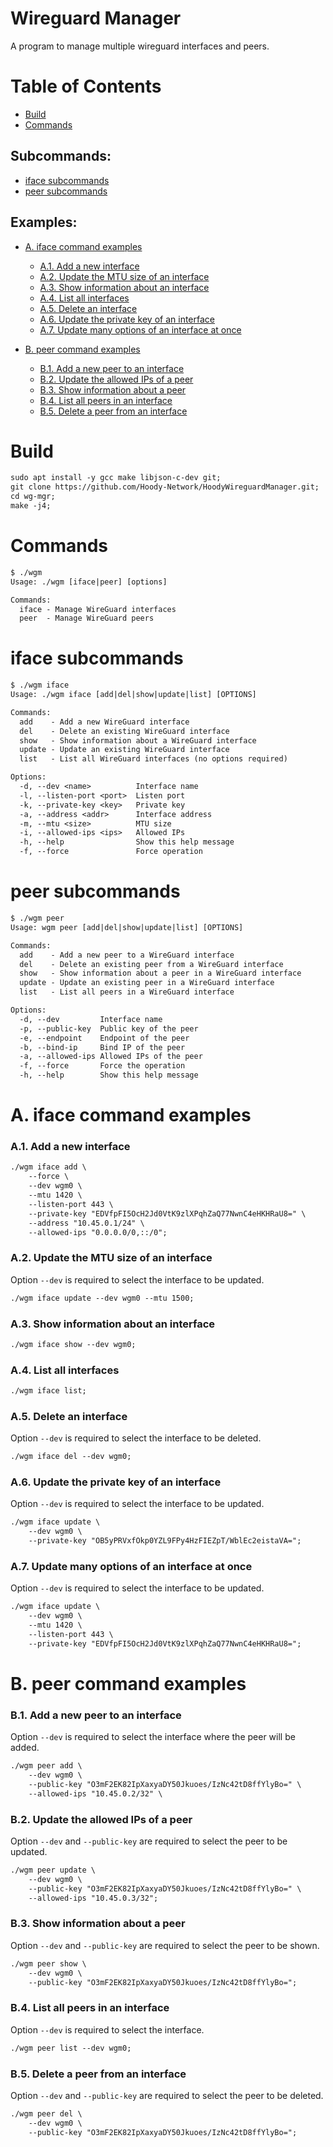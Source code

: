 # Wireguard Manager

A program to manage multiple wireguard interfaces and peers.

# Table of Contents

- [Build](#build)
- [Commands](#commands)

## Subcommands:
- [iface subcommands](#iface-subcommands)
- [peer subcommands](#peer-subcommands)

## Examples:
- [A. iface command examples](#a-iface-command-examples)
  - [A.1. Add a new interface](#a1-add-a-new-interface)
  - [A.2. Update the MTU size of an interface](#a2-update-the-mtu-size-of-an-interface)
  - [A.3. Show information about an interface](#a3-show-information-about-an-interface)
  - [A.4. List all interfaces](#a4-list-all-interfaces)
  - [A.5. Delete an interface](#a5-delete-an-interface)
  - [A.6. Update the private key of an interface](#a6-update-the-private-key-of-an-interface)
  - [A.7. Update many options of an interface at once](#a7-update-many-options-of-an-interface-at-once)

- [B. peer command examples](#b-peer-command-examples)
  - [B.1. Add a new peer to an interface](#b1-add-a-new-peer-to-an-interface)
  - [B.2. Update the allowed IPs of a peer](#b2-update-the-allowed-ips-of-a-peer)
  - [B.3. Show information about a peer](#b3-show-information-about-a-peer)
  - [B.4. List all peers in an interface](#b4-list-all-peers-in-an-interface)
  - [B.5. Delete a peer from an interface](#b5-delete-a-peer-from-an-interface)

# Build

```txt
sudo apt install -y gcc make libjson-c-dev git;
git clone https://github.com/Hoody-Network/HoodyWireguardManager.git;
cd wg-mgr;
make -j4;
```

# Commands
```txt
$ ./wgm
Usage: ./wgm [iface|peer] [options]

Commands:
  iface - Manage WireGuard interfaces
  peer  - Manage WireGuard peers
```

# iface subcommands
```txt
$ ./wgm iface
Usage: ./wgm iface [add|del|show|update|list] [OPTIONS]

Commands:
  add    - Add a new WireGuard interface
  del    - Delete an existing WireGuard interface
  show   - Show information about a WireGuard interface
  update - Update an existing WireGuard interface
  list   - List all WireGuard interfaces (no options required)

Options:
  -d, --dev <name>          Interface name
  -l, --listen-port <port>  Listen port
  -k, --private-key <key>   Private key
  -a, --address <addr>      Interface address
  -m, --mtu <size>          MTU size
  -i, --allowed-ips <ips>   Allowed IPs
  -h, --help                Show this help message
  -f, --force               Force operation

```

# peer subcommands
```txt
$ ./wgm peer
Usage: wgm peer [add|del|show|update|list] [OPTIONS]

Commands:
  add    - Add a new peer to a WireGuard interface
  del    - Delete an existing peer from a WireGuard interface
  show   - Show information about a peer in a WireGuard interface
  update - Update an existing peer in a WireGuard interface
  list   - List all peers in a WireGuard interface

Options:
  -d, --dev         Interface name
  -p, --public-key  Public key of the peer
  -e, --endpoint    Endpoint of the peer
  -b, --bind-ip     Bind IP of the peer
  -a, --allowed-ips Allowed IPs of the peer
  -f, --force       Force the operation
  -h, --help        Show this help message

```

# A. iface command examples

### A.1. Add a new interface

```txt
./wgm iface add \
    --force \
    --dev wgm0 \
    --mtu 1420 \
    --listen-port 443 \
    --private-key "EDVfpFI5OcH2Jd0VtK9zlXPqhZaQ77NwnC4eHKHRaU8=" \
    --address "10.45.0.1/24" \
    --allowed-ips "0.0.0.0/0,::/0";
```

### A.2. Update the MTU size of an interface

Option `--dev` is required to select the interface to be updated.
```txt
./wgm iface update --dev wgm0 --mtu 1500;
```

### A.3. Show information about an interface

```txt
./wgm iface show --dev wgm0;
```

### A.4. List all interfaces

```txt
./wgm iface list;
```

### A.5. Delete an interface

Option `--dev` is required to select the interface to be deleted.
```txt
./wgm iface del --dev wgm0;
```

### A.6. Update the private key of an interface

Option `--dev` is required to select the interface to be updated.
```txt
./wgm iface update \
    --dev wgm0 \
    --private-key "OB5yPRVxfOkp0YZL9FPy4HzFIEZpT/WblEc2eistaVA=";
```

### A.7. Update many options of an interface at once

Option `--dev` is required to select the interface to be updated.
```txt
./wgm iface update \
    --dev wgm0 \
    --mtu 1420 \
    --listen-port 443 \
    --private-key "EDVfpFI5OcH2Jd0VtK9zlXPqhZaQ77NwnC4eHKHRaU8=";
```

# B. peer command examples

### B.1. Add a new peer to an interface

Option `--dev` is required to select the interface where the peer will be added.
```txt
./wgm peer add \
    --dev wgm0 \
    --public-key "O3mF2EK82IpXaxyaDY50Jkuoes/IzNc42tD8ffYlyBo=" \
    --allowed-ips "10.45.0.2/32" \
```

### B.2. Update the allowed IPs of a peer

Option `--dev` and `--public-key` are required to select the peer to be updated.
```txt
./wgm peer update \
    --dev wgm0 \
    --public-key "O3mF2EK82IpXaxyaDY50Jkuoes/IzNc42tD8ffYlyBo=" \
    --allowed-ips "10.45.0.3/32";
```

### B.3. Show information about a peer

Option `--dev` and `--public-key` are required to select the peer to be shown.
```txt
./wgm peer show \
    --dev wgm0 \
    --public-key "O3mF2EK82IpXaxyaDY50Jkuoes/IzNc42tD8ffYlyBo=";
```

### B.4. List all peers in an interface

Option `--dev` is required to select the interface.
```txt
./wgm peer list --dev wgm0;
```

### B.5. Delete a peer from an interface

Option `--dev` and `--public-key` are required to select the peer to be deleted.
```txt
./wgm peer del \
    --dev wgm0 \
    --public-key "O3mF2EK82IpXaxyaDY50Jkuoes/IzNc42tD8ffYlyBo=";
```
